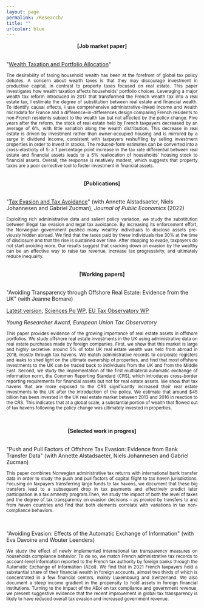 ```yaml
---
layout: page
permalink: /Research/
title: ""
urlcolor: blue
---
```


<div align="center">
 <b>[Job market paper]</b>
</div>
&nbsp;  

"[Wealth Taxation and Portfolio Allocation](https://www.dropbox.com/scl/fi/okxszehwtq2g1c9nhb8n2/JMP_LeGuernHerry.pdf?rlkey=5spuz7vbgv7g3s72kf3bwazfu&dl=0)"

<p align="justify">
 <sub> The desirability of taxing household wealth has been at the forefront of global tax policy debates. A concern about wealth taxes is that they may discourage investment in productive capital, in contrast to property taxes focused on real estate. This paper investigates how wealth taxation affects households' portfolio choices. Leveraging a major wealth tax reform introduced in 2017 that transformed the French wealth tax into a real estate tax, I estimate the degree of substitution between real estate and financial wealth. To identify causal effects, I use comprehensive administrative-linked income and wealth microdata for France and a difference-in-differences design comparing French residents to non-French residents subject to the wealth tax but not affected by the policy change. Five years after the reform, the stock of real estate held by French taxpayers decreased by an average of 6%, with little variation along the wealth distribution. This decrease in real estate is driven by investment rather than owner-occupied housing and is mirrored by a surge in dividend income, consistent with taxpayers reshuffling by selling investment properties in order to invest in stocks. The reduced-form estimates can be converted into a cross-elasticity of 5: a 1 percentage point increase in the tax rate differential between real estate and financial assets leads to a 5% reallocation of households' housing stock to financial assets. Overall, the response is relatively modest, which suggests that property taxes are a poor corrective tool to foster investment in financial assets.  </sub>
</p>
&nbsp; 


<div align="center">
 <b>[Publications]</b>
</div>
&nbsp;  

 
"[Tax Evasion and Tax Avoidance](https://www.dropbox.com/s/4n7bnmqfckj1onj/AJLZ_JPubE.pdf?dl=0)" (with Annette Alstadsaeter, Niels Johannesen and Gabriel Zucman), *Journal of Public Economics* (2022)
 <p align="justify">
<sub> Exploiting rich administrative data and salient policy variation, we study the substitution between illegal tax evasion and legal tax avoidance. By increasing its enforcement effort, the Norwegian government pushed many wealthy individuals to disclose assets pre-
viously hidden abroad. We find that the taxes paid by these individuals rise 30% at the time of disclosure and that the rise is sustained over time. After stopping to evade, taxpayers do not start avoiding more. Our results suggest that cracking down on evasion by the wealthy can be an effective way to raise tax revenue, increase tax progressivity, and ultimately reduce inequality. </sub>
</p>
&nbsp;   

 <div align="center">
 <b>[Working papers]</b>
</div>
&nbsp;  

"Avoiding Transparency through Offshore Real Estate: Evidence from the UK" (with Jeanne Bomare) 

[Latest version](https://drive.google.com/file/d/12mqEENe7IOgF9o2toIZjCCXepHYPv596/view?usp=sharing), [Sciences Po WP](https://www.dropbox.com/s/axvw1fgudoeyvwg/BLGH_June2022_SciencesPoWP.pdf?dl=0), [EU Tax Observatory WP](https://www.taxobservatory.eu//www-site/uploads/2022/06/BLGH_June2022.pdf) 

*Young Researcher Award, European Union Tax Observatory*

<p align="justify">
<sub> This paper provides evidence of the growing importance of real estate assets in offshore portfolios. We study offshore real estate investments in the UK using administrative data on real estate purchases made by foreign companies. First, we show that this market is large and highly secretive: around 5% of total UK real estate wealth was held from abroad in 2018, mostly through tax havens. We match administrative records to corporate registers and leaks to shed light on the ultimate ownership of properties, and find that most offshore investments to the UK can be traced back to individuals from the UK and from the Middle East. Second, we study the implementation of the first multilateral automatic exchange of information norm, the Common Reporting Standard (CRS), which introduces cross-border reporting requirements for financial assets but not for real estate assets. We show that tax havens that are more exposed to the CRS significantly increased their real estate investments to the UK after the introduction of the policy. We estimate that around $45 billion has been invested in the UK real estate market between 2013 and 2016 in reaction to the CRS. This indicates that at a global scale, a substantial portion of wealth that flowed out of tax havens following the policy change was ultimately invested in properties.   </sub>
</p>

&nbsp;  

 <div align="center">
 <b>[Selected work in progres]</b>
</div>
&nbsp; 

"Push and Pull Factors of Offshore Tax Evasion: Evidence from Bank Transfer Data" (with Annette Alstadsaeter, Niels Johannesen and Gabriel Zucman) 

<p align="justify">
<sub> This paper combines Norwegian administrative tax returns with international bank transfer data in order to study the push and pull factors of capital flight to tax haven jurisdictions. Focusing on taxpayers transferring large funds to tax havens, we document that these big transfers lead to a subsequent drop in tax payments and effectively predict later participation in a tax amnesty program.Then, we study the impact of both the level of taxes and the degree of tax transparency on evasion decisions – as proxied by transfers to and from haven countries and find that both elements correlate with variations in tax non-compliance behaviors.  </sub>
</p>

&nbsp; 

"Avoiding Evasion: Effects of the Automatic Exchange of Information" (with Eva Davoine and Wouter Leenders) 

<p align="justify">
<sub> We study the effect of newly implemented international tax transparency measures on households compliance behavior. To do so, we match French administrative tax records to account-level information reported to the French tax authority by foreign banks through the Automatic Exchange of Information (AEoI). We find that in 2021 French taxpayers hold a substantial share of their financial wealth in foreign accounts, almost two thirds of which is concentrated in a few financial centers, mainly Luxembourg and Switzerland. We also document a steep income gradient in the propensity to hold assets in foreign financial institutions. Turning to the impact of the AEoI on tax compliance and government revenue, we present suggestive evidence that the recent improvement in global tax transparency is likely to have reduced overall tax evasion and increased government revenue.  </sub>
</p>



